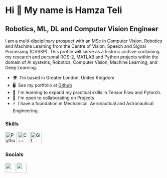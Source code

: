Hi 👋 My name is Hamza Teli
===========================

Robotics, ML, DL and Computer Vision Engineer
---------------------------------------------

I am a multi-disciplinary prospect with an MSc in Computer Vision, Robotics and Machine Learning from the Centre of Vision, Speech and Signal Processing (CVSSP). This profile will serve as a historic archive containing my research and personal ROS-2, MATLAB and Python projects within the domain of AI systems, Robotics, Computer Vision, Machine Learning, and Deep Learning.

* 🌍  I'm based in Greater London, United Kingdom
* 🖥️  See my portfolio at [Github](http://github.com/Hamza-M-Teli)
* 🧠  I'm learning to expand my practical skills in Tensor Flow and Pytorch.
* 🤝  I'm open to collaborating on Projects
* ⚡  I have a foundation in Mechanical, Aeronautical and Astronautical Engineering.

### Skills


<p align="left">
<a href="https://www.python.org/" target="_blank" rel="noreferrer"><img src="https://raw.githubusercontent.com/danielcranney/readme-generator/main/public/icons/skills/python-colored.svg" width="36" height="36" alt="Python" /></a>
<a href="https://docs.microsoft.com/en-us/cpp/?view=msvc-170" target="_blank" rel="noreferrer"><img src="https://raw.githubusercontent.com/danielcranney/readme-generator/main/public/icons/skills/cplusplus-colored.svg" width="36" height="36" alt="C++" /></a>
<a href="https://git-scm.com/" target="_blank" rel="noreferrer"><img src="https://raw.githubusercontent.com/danielcranney/readme-generator/main/public/icons/skills/git-colored.svg" width="36" height="36" alt="Git" /></a>
</p>


### Socials

<p align="left"> <a href="https://www.github.com/Hamza-M-Teli" target="_blank" rel="noreferrer"><img src="https://raw.githubusercontent.com/danielcranney/readme-generator/main/public/icons/socials/github.svg" width="32" height="32" /></a> <a href="https://www.linkedin.com/in/HamzaMehmoodTeli" target="_blank" rel="noreferrer"><img src="https://raw.githubusercontent.com/danielcranney/readme-generator/main/public/icons/socials/linkedin.svg" width="32" height="32" /></a></p>
